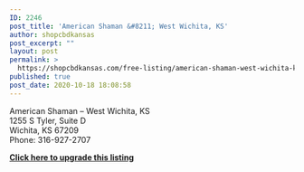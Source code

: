 ```yaml
---
ID: 2246
post_title: 'American Shaman &#8211; West Wichita, KS'
author: shopcbdkansas
post_excerpt: ""
layout: post
permalink: >
  https://shopcbdkansas.com/free-listing/american-shaman-west-wichita-ks/
published: true
post_date: 2020-10-18 18:08:58
---
```

<!-- wp:paragraph -->
<p>American Shaman – West Wichita, KS <br>1255 S Tyler, Suite D <br>Wichita, KS 67209 <br>Phone: 316-927-2707 </p>
<!-- /wp:paragraph -->

<!-- wp:paragraph {"align":"center"} -->
<p class="has-text-align-center"><strong><a href="https://shopcbdkansas.com/webmaster">Click here to upgrade this listing</a></strong></p>
<!-- /wp:paragraph -->